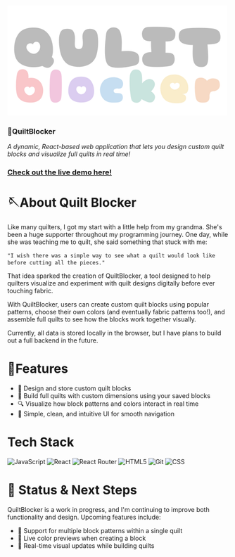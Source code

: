 ![logo](logo.png)
### 🧵QuiltBlocker
*A dynamic, React-based web application that lets you design custom quilt blocks and visualize full quilts in real time!*

### [Check out the live demo here!](https://quiltblocker.taywayne.dev/)

# 🪡About Quilt Blocker
Like many quilters, I got my start with a little help from my grandma. She's been a huge supporter throughout my programming journey. One day, while she was teaching me to quilt, she said something that stuck with me:

    "I wish there was a simple way to see what a quilt would look like before cutting all the pieces."

That idea sparked the creation of QuiltBlocker, a tool designed to help quilters visualize and experiment with quilt designs digitally before ever touching fabric.

With QuiltBlocker, users can create custom quilt blocks using popular patterns, choose their own colors (and eventually fabric patterns too!), and assemble full quilts to see how the blocks work together visually.

Currently, all data is stored locally in the browser, but I have plans to build out a full backend in the future.

# 🧺Features
* 🎨 Design and store custom quilt blocks
* 🧩 Build full quilts with custom dimensions using your saved blocks
* 🔍 Visualize how block patterns and colors interact in real time
* 🧭 Simple, clean, and intuitive UI for smooth navigation

# Tech Stack
![JavaScript](https://img.shields.io/badge/javascript-%23323330.svg?style=flat-square&logo=javascript&logoColor=black&color=f9c6c9) ![React](https://img.shields.io/badge/react-%2320232a.svg?style=flat-square&logo=react&logoColor=black&color=f2c6de) ![React Router](https://img.shields.io/badge/React_Router-CA4245?style=flat-square&logo=react-router&logoColor=black&color=dbcdf0) ![HTML5](https://img.shields.io/badge/html5-%23E34F26.svg?style=flat-square&logo=html5&logoColor=black&color=c6def1) ![Git](https://img.shields.io/badge/git-%23F05033.svg?style=flat-square&logo=git&logoColor=black&color=c9e4de) ![CSS](https://img.shields.io/badge/CSS-%2320232a.svg?style=flat-square&logo=css3&logoColor=black&color=faedcb)

# 🚧 Status & Next Steps
QuiltBlocker is a work in progress, and I'm continuing to improve both functionality and design. Upcoming features include:
* 🧵 Support for multiple block patterns within a single quilt
* 🎨 Live color previews when creating a block
* 🧩 Real-time visual updates while building quilts